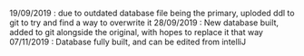19/09/2019 : due to outdated database file being the primary, uploded ddl to git to try and find a way to overwrite it
28/09/2019 : New database built, added to git alongside the original, with hopes to replace it that way
07/11/2019 : Database fully built, and can be edited from intelliJ
